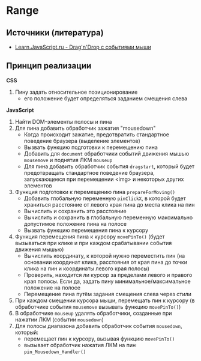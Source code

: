 # Range

## Источники (литература)
- [Learn.JavaScript.ru - Drag'n'Drop с событиями мыши](https://learn.javascript.ru/mouse-drag-and-drop)


## Принцип реализации
**CSS**
1. Пину задать относительное позиционирование
   - его положение будет определяться заданием смещения слева

**JavaScript**
1. Найти DOM-элементы полосы и пина
2. Для пина добавить обработчик зажатия "mousedown"
   - Когда происходит зажатие, предотвратить стандартное поведение браузера (выделение элементов)
   - Вызвать функцию подготовки к перемещению пина
   - Добавить для `document` обработчики событий движения мышью `mousemove` и поднятия ЛКМ `mouseup`
   - Для пина добавить обработчик события `dragstart`, который будет предотвращать стандартное поведение браузера, запускающееся при перемещении &lt;img&gt; и некоторых других элементов
3. Функция подготовки к перемещению пина `prepareForMoving()`
   - Добавить глобальную переменную `pinClickX`, в которой будет храниться расстояние от левого края пина до места клика на пин
   - Вычислить и сохранить это расстояние
   - Вычислить и сохранить в глобальную переменную максимально допустимое положение пина на полосе
   - Вызвать функцию перемещения пина к курсору
4. Функция перемещения пина к курсору `movePinTo()` (будет вызываться при клике и при каждом срабатывании события движения мышью)
   - Вычислить координату, к которой нужно переместить пин (на основании координат клика, расстояния от края пина до точки клика на пин и координаты левого края полосы)
   - Проверить, находится ли курсор за пределами левого и правого края полосы. Если да, задать пину минимальное/максимальное положение на полосе
   - Перемещение пина путём задания смещения слева через стили
5. При каждом смещении курсора мыши, перемещать пин к курсору (в обработчике события `mousemove` вызывать функцию `movePinTo()`)
6. В обработчике `mouseup` удалять обработчики, созданные при нажатии ЛКМ (событии `mousedown`)
7. Для полосы диапазона добавить обработчик события `mousedown`, который:
   - перемещает пин к курсору, вызывая функцию `movePinTo()`
   - вызывает обработчик нажатия ЛКМ на пин `pin_Mousedown_Handler()`